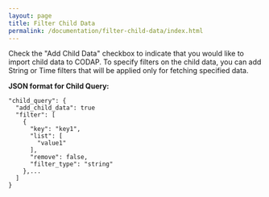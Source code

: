 ```yaml
---
layout: page
title: Filter Child Data
permalink: /documentation/filter-child-data/index.html
---
```



Check the "Add Child Data" checkbox to indicate that you would like to import child data to CODAP. To specify filters on the child data, you can add String or Time filters that will be applied only for fetching specified data.


**JSON format for Child Query:**

    "child_query": {
      "add_child_data": true
      "filter": [
        {
          "key": "key1",
          "list": [
            "value1"
          ],
          "remove": false,
          "filter_type": "string"
        },...
      ]
    }
